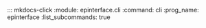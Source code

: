 ::: mkdocs-click
:module: epinterface.cli
:command: cli
:prog_name: epinterface
:list_subcommands: true

